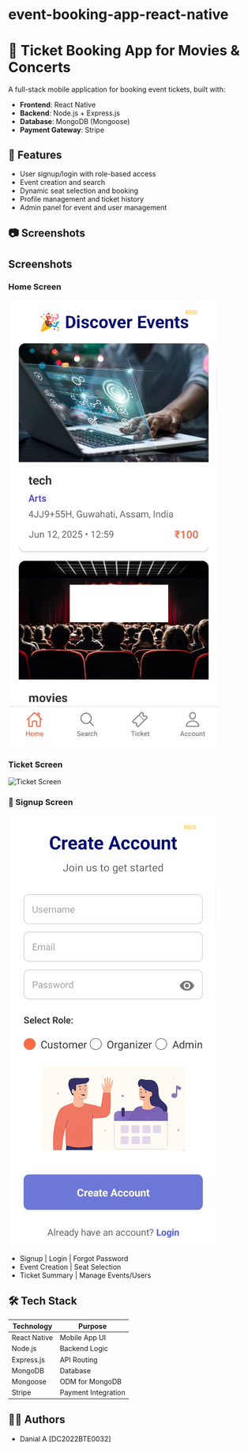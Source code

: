 # event-booking-app-react-native

# 🎫 Ticket Booking App for Movies & Concerts

A full-stack mobile application for booking event tickets, built with:

- **Frontend**: React Native
- **Backend**: Node.js + Express.js
- **Database**: MongoDB (Mongoose)
- **Payment Gateway**: Stripe

## 📱 Features

- User signup/login with role-based access
- Event creation and search
- Dynamic seat selection and booking
- Profile management and ticket history
- Admin panel for event and user management

## 📷 Screenshots
## Screenshots

### Home Screen
![Home Screen](./Frontend/assets/App/Customer_home.png)

### Ticket Screen
![Ticket Screen](./Frontend/assets/ticket.png)

### 🔐 Signup Screen
![Signup Screen](./Fronted/assets/APP/Signup.png)


- Signup | Login | Forgot Password
- Event Creation | Seat Selection
- Ticket Summary | Manage Events/Users

## 🛠️ Tech Stack

| Technology     | Purpose                     |
|----------------|-----------------------------|
| React Native   | Mobile App UI               |
| Node.js        | Backend Logic               |
| Express.js     | API Routing                 |
| MongoDB        | Database                    |
| Mongoose       | ODM for MongoDB             |
| Stripe         | Payment Integration         |

## 🧑‍💻 Authors

- Danial A [DC2022BTE0032]

